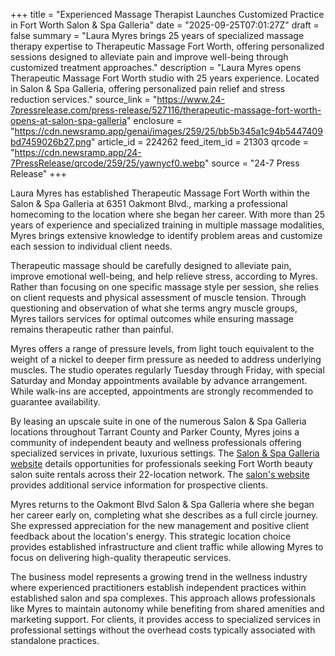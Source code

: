 +++
title = "Experienced Massage Therapist Launches Customized Practice in Fort Worth Salon & Spa Galleria"
date = "2025-09-25T07:01:27Z"
draft = false
summary = "Laura Myres brings 25 years of specialized massage therapy expertise to Therapeutic Massage Fort Worth, offering personalized sessions designed to alleviate pain and improve well-being through customized treatment approaches."
description = "Laura Myres opens Therapeutic Massage Fort Worth studio with 25 years experience. Located in Salon & Spa Galleria, offering personalized pain relief and stress reduction services."
source_link = "https://www.24-7pressrelease.com/press-release/527116/therapeutic-massage-fort-worth-opens-at-salon-spa-galleria"
enclosure = "https://cdn.newsramp.app/genai/images/259/25/bb5b345a1c94b5447409bd7459026b27.png"
article_id = 224262
feed_item_id = 21303
qrcode = "https://cdn.newsramp.app/24-7PressRelease/qrcode/259/25/yawnycf0.webp"
source = "24-7 Press Release"
+++

<p>Laura Myres has established Therapeutic Massage Fort Worth within the Salon & Spa Galleria at 6351 Oakmont Blvd., marking a professional homecoming to the location where she began her career. With more than 25 years of experience and specialized training in multiple massage modalities, Myres brings extensive knowledge to identify problem areas and customize each session to individual client needs.</p><p>Therapeutic massage should be carefully designed to alleviate pain, improve emotional well-being, and help relieve stress, according to Myres. Rather than focusing on one specific massage style per session, she relies on client requests and physical assessment of muscle tension. Through questioning and observation of what she terms angry muscle groups, Myres tailors services for optimal outcomes while ensuring massage remains therapeutic rather than painful.</p><p>Myres offers a range of pressure levels, from light touch equivalent to the weight of a nickel to deeper firm pressure as needed to address underlying muscles. The studio operates regularly Tuesday through Friday, with special Saturday and Monday appointments available by advance arrangement. While walk-ins are accepted, appointments are strongly recommended to guarantee availability.</p><p>By leasing an upscale suite in one of the numerous Salon & Spa Galleria locations throughout Tarrant County and Parker County, Myres joins a community of independent beauty and wellness professionals offering specialized services in private, luxurious settings. The <a href="https://www.salonandspagalleria.com" rel="nofollow" target="_blank">Salon & Spa Galleria website</a> details opportunities for professionals seeking Fort Worth beauty salon suite rentals across their 22-location network. The <a href="https://www.salonandspagalleria.com" rel="nofollow" target="_blank">salon's website</a> provides additional service information for prospective clients.</p><p>Myres returns to the Oakmont Blvd Salon & Spa Galleria where she began her career early on, completing what she describes as a full circle journey. She expressed appreciation for the new management and positive client feedback about the location's energy. This strategic location choice provides established infrastructure and client traffic while allowing Myres to focus on delivering high-quality therapeutic services.</p><p>The business model represents a growing trend in the wellness industry where experienced practitioners establish independent practices within established salon and spa complexes. This approach allows professionals like Myres to maintain autonomy while benefiting from shared amenities and marketing support. For clients, it provides access to specialized services in professional settings without the overhead costs typically associated with standalone practices.</p>